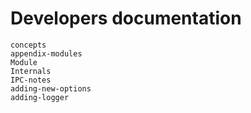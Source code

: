 # Developers documentation

```{toctree}
concepts
appendix-modules
Module
Internals
IPC-notes
adding-new-options
adding-logger
```
